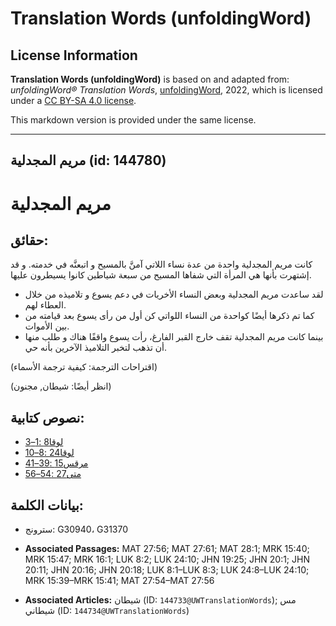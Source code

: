 # Translation Words (unfoldingWord)

## License Information

**Translation Words (unfoldingWord)** is based on and adapted from: _unfoldingWord® Translation Words_, [unfoldingWord](https://unfoldingword.org/utw), 2022, which is licensed under a [CC BY-SA 4.0 license](https://creativecommons.org/licenses/by-sa/4.0/legalcode.en).

This markdown version is provided under the same license.



--------------------------------

## مريم المجدلية (id: 144780)

مريم المجدلية
=============

حقائق:
------

كانت مريم المجدلية واحدة من عدة نساء اللاتي آمنَّ بالمسيح و اتبعنَّه في خدمته. و قد إشتهرت بأنها هي المرأة التي شفاها المسيح من سبعة شياطين كانوا يسيطرون عليها.

* لقد ساعدت مريم المجدلية وبعض النساء الأخريات في دعم يسوع و تلاميذه من خلال العطاء لهم.
* كما تم ذكرها أيضًا كواحدة من النساء اللواتي كن أول من رأى يسوع بعد قيامته من بين الأموات.
* بينما كانت مريم المجدلية تقف خارج القبر الفارغ، رأت يسوع واقفًا هناك و طلب منها أن تذهب لتخبر التلاميذ الآخرين بأنه حي.

(اقتراحات الترجمة: كيفية ترجمة الأسماء)

(انظر أيضًا: شيطان, مجنون)

نصوص كتابية:
------------

* [لوقا8 :1–3](https://ref.ly/Luke8:1-Luke8:3)
* [لوقا24 :8–10](https://ref.ly/Luke24:8-Luke24:10)
* [مرقس15 :39–41](https://ref.ly/Mark15:39-Mark15:41)
* [متى27 :54–56](https://ref.ly/Matt27:54-Matt27:56)

بيانات الكلمة:
--------------

* سترونج: G30940، G31370

* **Associated Passages:** MAT 27:56; MAT 27:61; MAT 28:1; MRK 15:40; MRK 15:47; MRK 16:1; LUK 8:2; LUK 24:10; JHN 19:25; JHN 20:1; JHN 20:11; JHN 20:16; JHN 20:18; LUK 8:1–LUK 8:3; LUK 24:8–LUK 24:10; MRK 15:39–MRK 15:41; MAT 27:54–MAT 27:56
* **Associated Articles:** شيطان (ID: `144733@UWTranslationWords`); مس شيطاني (ID: `144734@UWTranslationWords`)

